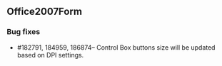 ## Office2007Form

### Bug fixes

* \#182791, 184959, 186874– Control Box buttons size will be updated based on DPI settings. 